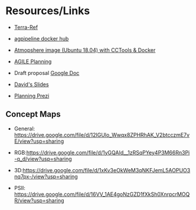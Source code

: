 # Resources/Links


+ [Terra-Ref](https://hub.docker.com/u/agpipeline)

+ [agpipeline docker hub](https://hub.docker.com/u/agpipeline)

+ [Atmopshere image (Ubuntu 18.04) with CCTools & Docker](https://atmo.cyverse.org/application/images/1764) 

+ [AGILE Planning](AGILE.md)

+ Draft proposal [Google Doc](https://docs.google.com/document/d/1ZVuJV7U6uLrNPrkOzmUTdkNNbF9LgaU6c2u0cAUYnS0/edit?usp=sharing)

+ [David's Slides](https://emailarizona-my.sharepoint.com/:p:/g/personal/dlebauer_email_arizona_edu/Eb1Aj_uKIcZGqoZbaGiC1LABxHHs6bnLyRvkxK80jTk9Mw?e=GmYspW)

+ [Planning Prezi](https://prezi.com/lhuuzpfmb5g5/?token=822f50b93a82e561c8562c4d75c8565cff48d3a2c94022209ff8a03a2ca3ebaf&utm_campaign=share&utm_medium=copy)


Concept Maps
------------

- General: https://drive.google.com/file/d/12IGUlo_Wwqx8ZPHRhAK_V2btcczmE7vE/view?usp=sharing

- RGB:https://drive.google.com/file/d/1yGQAId__1zRSqPYey4P3M66Rn3Pi-q_d/view?usp=sharing

- 3D:https://drive.google.com/file/d/1xKv3eOkWeM3qNKFJemL5AOPUO3nq7px-/view?usp=sharing

- PSII: https://drive.google.com/file/d/16VV_1AE4goNzGZD1fXkSh0XnrpcrMOQR/view?usp=sharing

